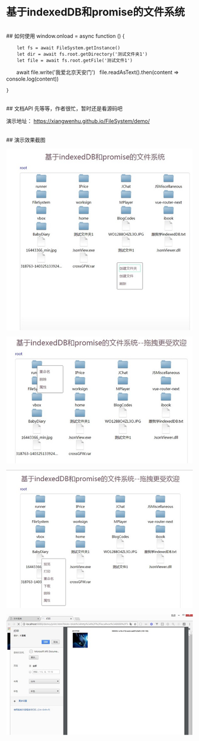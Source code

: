 
# 基于indexedDB和promise的文件系统
<br/>
## 如何使用
    window.onload = async function () {

        let fs = await FileSystem.getInstance()           
        let dir = await fs.root.getDirectory('测试文件夹1')
        let file = await fs.root.getFile('测试文件1')
        await file.write('我爱北京天安门')   
        file.readAsText().then(content => console.log(content))
        
    }
</code>

<br/>
## 文档API
先等等，作者很忙，暂时还是看源码吧


<p>演示地址： <a href='https://xiangwenhu.github.io/FileSystem/demo/' target='blank'>https://xiangwenhu.github.io/FileSystem/demo/</a></p>
<br/>
## 演示效果截图
<p>
    <img src='docs/screenshot/ss1.jpg' alt='' ></img>
</p>
<p>
    <img src='docs/screenshot/ss2.jpg' alt='' ></img>
</p>
<p>
    <img src='docs/screenshot/ss3.jpg' alt='' ></img>
</p>
<p>
    <img src='docs/screenshot/ss4.jpg' alt='' ></img>
</p>

<br/>



